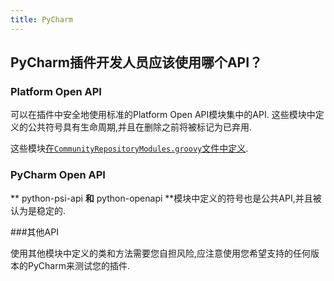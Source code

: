 ```yaml
---
title: PyCharm
---
```


## PyCharm插件开发人员应该使用哪个API？


### Platform Open API


可以在插件中安全地使用标准的Platform Open API模块集中的API.
这些模块中定义的公共符号具有生命周期,并且在删除之前将被标记为已弃用.


这些模块[在`CommunityRepositoryModules.groovy`文件中定义](upsource:///platform/build-scripts/groovy/org/jetbrains/intellij/build/CommunityRepositoryModules.groovy).


### PyCharm Open API


** python-psi-api **和** python-openapi **模块中定义的符号也是公共API,并且被认为是稳定的.


###其他API


使用其他模块中定义的类和方法需要您自担风险,应注意使用您希望支持的任何版本的PyCharm来测试您的插件.


